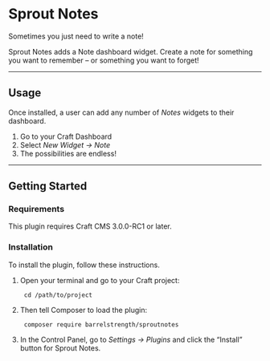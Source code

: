 Sprout Notes
===================

Sometimes you just need to write a note!

Sprout Notes adds a Note dashboard widget. Create a note for something you want to remember – or something you want to forget!

----

## Usage

Once installed, a user can add any number of _Notes_ widgets to their dashboard.

1. Go to your Craft Dashboard
2. Select _New Widget → Note_
3. The possibilities are endless!

----

## Getting Started 

### Requirements

This plugin requires Craft CMS 3.0.0-RC1 or later.

### Installation

To install the plugin, follow these instructions.

1. Open your terminal and go to your Craft project:

        cd /path/to/project

2. Then tell Composer to load the plugin:

        composer require barrelstrength/sproutnotes

3. In the Control Panel, go to _Settings → Plugins_ and click the “Install” button for Sprout Notes.
